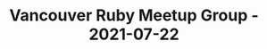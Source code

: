 ---
layout: post
title: Vancouver Ruby Meetup Group - 2021-07-22
datetime: '2021-07-22T16:00:00-04:00'
name: Vancouver Ruby Meetup Group
external_url: https://www.meetup.com/vancouver-ruby/events/279344837/
online_event: true
year_month: 2021-07
---